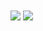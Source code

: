 <a href="https://github.com/anuraghazra/github-readme-stats" style="text-decoration: unset;">
  <img align="center" src="https://github-readme-stats.vercel.app/api?username=satolg&count_private=true&show_icons=true&include_all_commits=true&hide_border=true&hide_title=true&theme=transparent"/>
</a>

<a href="https://github.com/anuraghazra/github-readme-stats" style="text-decoration: unset;">
  <img align="center" src="https://github-readme-stats.vercel.app/api/top-langs/?username=satolg&langs_count=3&hide_title=true&hide_border=true&theme=transparent"/>
</a>
